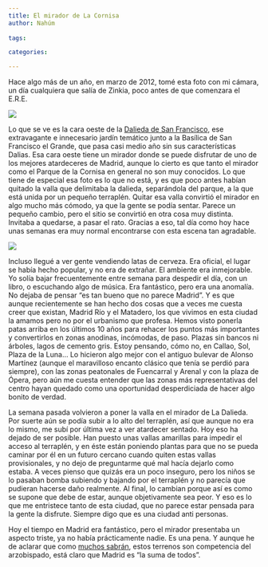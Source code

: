 ```yaml
---
title: El mirador de La Cornisa
author: Nahúm
 
tags:

categories:

---
```


Hace algo más de un año, en marzo de 2012, tomé esta foto con mi cámara, un día cualquiera que salía de Zinkia, poco antes de que comenzara el E.R.E.

![](cornisa.jpg)

Lo que se ve es la cara oeste de la [Dalieda de San Francisco](http://www.minube.com/rincon/dalieda-de-san-francisco-a130577), ese extravagante e innecesario jardín temático junto a la Basílica de San Francisco el Grande, que pasa casi medio año sin sus características Dalias. Esa cara oeste tiene un mirador donde se puede disfrutar de uno de los mejores atardeceres de Madrid, aunque lo cierto es que tanto el mirador como el Parque de la Cornisa en general no son muy conocidos. Lo que tiene de especial esa foto es lo que no está, y es que poco antes habían quitado la valla que delimitaba la dalieda, separándola del parque, a la que está unida por un pequeño terraplén. Quitar esa valla convirtió el mirador en algo mucho más cómodo, ya que la gente se podía sentar. Parece un pequeño cambio, pero el sitio se convirtió en otra cosa muy distinta. Invitaba a quedarse, a pasar el rato. Gracias a eso, tal día como hoy hace unas semanas era muy normal encontrarse con esta escena tan agradable.

![](cornisallena.jpg)

Incluso llegué a ver gente vendiendo latas de cerveza. Era oficial, el lugar se había hecho popular, y no era de extrañar. El ambiente era inmejorable. Yo solía bajar frecuentemente entre semana para despedir el día, con un libro, o escuchando algo de música. Era fantástico, pero era una anomalía. No dejaba de pensar “es tan bueno que no parece Madrid”. Y es que aunque recientemente se han hecho dos cosas que a veces me cuesta creer que existan, Madrid Río y el Matadero, los que vivimos en esta ciudad la amamos pero no por el urbanismo que profesa. Hemos visto ponerla patas arriba en los últimos 10 años para rehacer los puntos más importantes y convertirlos en zonas anodinas, incómodas, de paso. Plazas sin bancos ni árboles, lagos de cemento gris. Estoy pensando, cómo no, en Callao, Sol, Plaza de la Luna… Lo hicieron algo mejor con el antiguo bulevar de Alonso Martínez (aunque el maravilloso encanto clásico que tenía se perdió para siempre), con las zonas peatonales de Fuencarral y Arenal y con la plaza de Ópera, pero aún me cuesta entender que las zonas más representativas del centro hayan quedado como una oportunidad desperdiciada de hacer algo bonito de verdad.

La semana pasada volvieron a poner la valla en el mirador de La Dalieda. Por suerte aún se podía subir a lo alto del terraplén, así que aunque no era lo mismo, me subí por última vez a ver atardecer sentado. Hoy eso ha dejado de ser posible. Han puesto unas vallas amarillas para impedir el acceso al terraplén, y en éste están poniendo plantas para que no se pueda caminar por él en un futuro cercano cuando quiten estas vallas provisionales, y no dejo de preguntarme qué mal hacía dejarlo como estaba. A veces pienso que quizás era un poco inseguro, pero los niños se lo pasaban bomba subiendo y bajando por el terraplén y no parecía que pudieran hacerse daño realmente. Al final, lo cambian porque así es como se supone que debe de estar, aunque objetivamente sea peor. Y eso es lo que me entristece tanto de esta ciudad, que no parece estar pensada para la gente la disfrute. Siempre digo que es una ciudad anti personas.

Hoy el tiempo en Madrid era fantástico, pero el mirador presentaba un aspecto triste, ya no había prácticamente nadie. Es una pena. Y aunque he de aclarar que como [muchos sabrán](http://sociedad.elpais.com/sociedad/2010/06/24/actualidad/1277330408_850215.html), estos terrenos son competencia del arzobispado, está claro que Madrid es “la suma de todos”.

